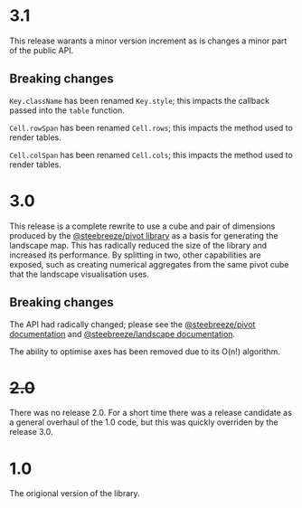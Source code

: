 # 3.1
This release warants a minor version increment as is changes a minor part of the public API.

## Breaking changes
`Key.className` has been renamed `Key.style`; this impacts the callback passed into the `table` function. 

`Cell.rowSpan` has been renamed `Cell.rows`; this impacts the method used to render tables.

`Cell.colSpan` has been renamed `Cell.cols`; this impacts the method used to render tables.

# 3.0
This release is a complete rewrite to use a cube and pair of dimensions produced by the [@steebreeze/pivot library](https://github.com/steelbreeze/pivot) as a basis for generating the landscape map. This has radically reduced the size of the library and increased its performance. By splitting in two, other capabilities are exposed, such as creating numerical aggregates from the same pivot cube that the landscape visualisation uses.

## Breaking changes

The API had radically changed; please see the [@steebreeze/pivot documentation](https://steelbreeze.net/pivot/api/v1/) and  [@steebreeze/landscape documentation](https://steelbreeze.net/landscape/api/v3/).

The ability to optimise axes has been removed due to its O(n!) algorithm.

# <del>2.0</del>
There was no release 2.0. For a short time there was a release candidate as a general overhaul of the 1.0 code, but this was quickly overriden by the release 3.0.

# 1.0
The origional version of the library.